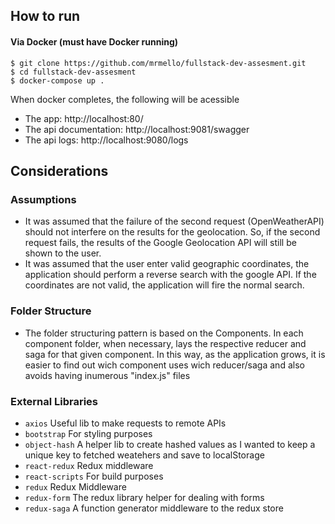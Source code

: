 How to run
----------

#### Via Docker (must have Docker running)

 `$ git clone https://github.com/mrmello/fullstack-dev-assesment.git`  
 `$ cd fullstack-dev-assesment`  
 `$ docker-compose up .`  

When docker completes, the following will be acessible
 - The app: http://localhost:80/
 - The api documentation: http://localhost:9081/swagger
 - The api logs: http://localhost:9080/logs
 
Considerations
----------
### Assumptions
 - It was assumed that the failure of the second request (OpenWeatherAPI) should not interfere on the results for the geolocation. So, if the second request fails, the results of the Google Geolocation API will still be shown to the user.
 - It was assumed that the user enter valid geographic coordinates, the application should perform a reverse search with the google API. If the coordinates are not valid, the application will fire the normal search.

### Folder Structure
 - The folder structuring pattern is based on the Components. In each component folder, when necessary, lays the respective reducer and saga for that given component. In this way, as the application grows, it is easier to find out wich component uses wich reducer/saga and also avoids having inumerous "index.js" files

### External Libraries

 - `axios` Useful lib to make requests to remote APIs   
 - `bootstrap` For styling purposes   
 - `object-hash` A helper lib to create hashed values as I wanted to keep a unique key to fetched weatehers and save to localStorage   
 - `react-redux` Redux middleware   
 - `react-scripts` For build purposes   
 - `redux` Redux Middleware   
 - `redux-form` The redux library helper for dealing with forms   
 - `redux-saga` A function generator middleware to the redux store   
 